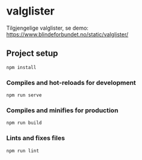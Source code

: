 # valglister

Tilgjengelige valglister, se demo: https://www.blindeforbundet.no/static/valglister/

## Project setup
```
npm install
```

### Compiles and hot-reloads for development
```
npm run serve
```

### Compiles and minifies for production
```
npm run build
```

### Lints and fixes files
```
npm run lint
```

